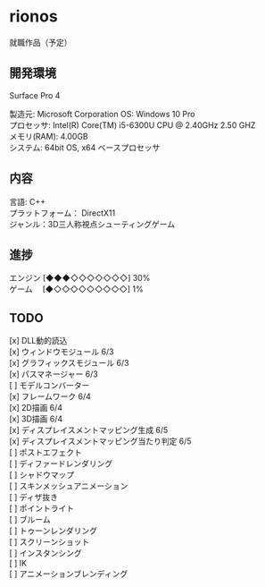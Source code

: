 # rionos

就職作品（予定）

## 開発環境
Surface Pro 4  

製造元: Microsoft Corporation
OS: Windows 10 Pro  
プロセッサ: Intel(R) Core(TM) i5-6300U CPU @ 2.40GHz 2.50 GHZ  
メモリ(RAM): 4.00GB  
システム: 64bit OS, x64 ベースプロセッサ

## 内容
言語: C++  
プラットフォーム： DirectX11  
ジャンル：3D三人称視点シューティングゲーム    

## 進捗  
エンジン [◆◆◆◇◇◇◇◇◇◇] 30%    
ゲーム　 [◆◇◇◇◇◇◇◇◇◇] 1%

## TODO
[x] DLL動的読込  
[x] ウィンドウモジュール 6/3  
[x] グラフィックスモジュール 6/3  
[x] パスマネージャー 6/3  
[ ] モデルコンバーター  
[x] フレームワーク 6/4  
[x] 2D描画 6/4  
[x] 3D描画 6/4  
[x] ディスプレイスメントマッピング生成 6/5  
[x] ディスプレイスメントマッピング当たり判定 6/5  
[ ] ポストエフェクト  
[ ] ディファードレンダリング  
[ ] シャドウマップ  
[ ] スキンメッシュアニメーション  
[ ] ディザ抜き  
[ ] ポイントライト  
[ ] ブルーム  
[ ] トゥーンレンダリング  
[ ] スクリーンショット  
[ ] インスタンシング  
[ ] IK  
[ ] アニメーションブレンディング  